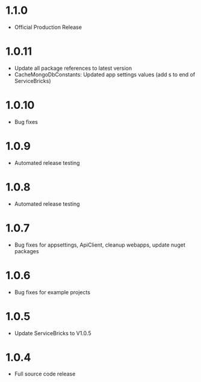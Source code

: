 # 1.1.0
- Official Production Release

# 1.0.11
- Update all package references to latest version
- CacheMongoDbConstants: Updated app settings values (add s to end of ServiceBricks)

# 1.0.10
- Bug fixes

# 1.0.9
- Automated release testing

# 1.0.8
- Automated release testing

# 1.0.7
- Bug fixes for appsettings, ApiClient, cleanup webapps, update nuget packages

# 1.0.6
- Bug fixes for example projects

# 1.0.5
- Update ServiceBricks to V1.0.5

# 1.0.4
- Full source code release

